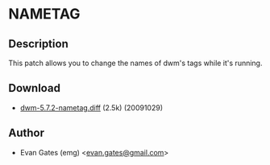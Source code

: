 NAMETAG
=======

Description
-----------

This patch allows you to change the names of dwm's tags while it's running.

Download
--------

* [dwm-5.7.2-nametag.diff](dwm-5.7.2-nametag.diff) (2.5k) (20091029)

Author
------

* Evan Gates (emg) <[evan.gates@gmail.com](mailto:evan.gates@gmail.com)>
